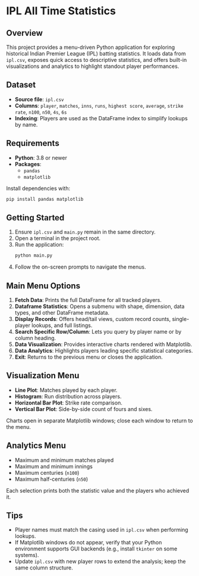 # IPL All Time Statistics

## Overview
This project provides a menu-driven Python application for exploring historical Indian Premier League (IPL) batting statistics. It loads data from `ipl.csv`, exposes quick access to descriptive statistics, and offers built-in visualizations and analytics to highlight standout player performances.

## Dataset
- **Source file**: `ipl.csv`
- **Columns**: `player`, `matches`, `inns`, `runs`, `highest score`, `average`, `strike rate`, `n100`, `n50`, `4s`, `6s`
- **Indexing**: Players are used as the DataFrame index to simplify lookups by name.

## Requirements
- **Python**: 3.8 or newer
- **Packages**:
  - `pandas`
  - `matplotlib`

Install dependencies with:
```bash
pip install pandas matplotlib
```

## Getting Started
1. Ensure `ipl.csv` and `main.py` remain in the same directory.
2. Open a terminal in the project root.
3. Run the application:
   ```bash
   python main.py
   ```
4. Follow the on-screen prompts to navigate the menus.

## Main Menu Options
1. **Fetch Data**: Prints the full DataFrame for all tracked players.
2. **Dataframe Statistics**: Opens a submenu with shape, dimension, data types, and other DataFrame metadata.
3. **Display Records**: Offers head/tail views, custom record counts, single-player lookups, and full listings.
4. **Search Specific Row/Column**: Lets you query by player name or by column heading.
5. **Data Visualization**: Provides interactive charts rendered with Matplotlib.
6. **Data Analytics**: Highlights players leading specific statistical categories.
7. **Exit**: Returns to the previous menu or closes the application.

## Visualization Menu
- **Line Plot**: Matches played by each player.
- **Histogram**: Run distribution across players.
- **Horizontal Bar Plot**: Strike rate comparison.
- **Vertical Bar Plot**: Side-by-side count of fours and sixes.

Charts open in separate Matplotlib windows; close each window to return to the menu.

## Analytics Menu
- Maximum and minimum matches played
- Maximum and minimum innings
- Maximum centuries (`n100`)
- Maximum half-centuries (`n50`)

Each selection prints both the statistic value and the players who achieved it.

## Tips
- Player names must match the casing used in `ipl.csv` when performing lookups.
- If Matplotlib windows do not appear, verify that your Python environment supports GUI backends (e.g., install `tkinter` on some systems).
- Update `ipl.csv` with new player rows to extend the analysis; keep the same column structure.
